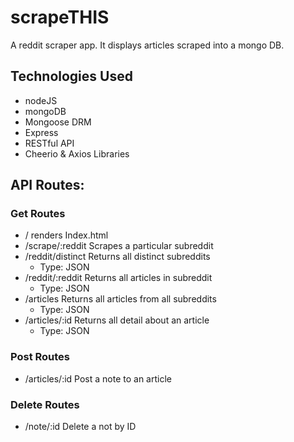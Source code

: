 # scrapeTHIS
A reddit scraper app. It displays articles scraped into a mongo DB.

## Technologies Used
* nodeJS
* mongoDB
* Mongoose DRM
* Express
* RESTful API
* Cheerio & Axios Libraries

## API Routes:

### Get Routes
* / renders Index.html
* /scrape/:reddit Scrapes a particular subreddit
* /reddit/distinct Returns all distinct subreddits 
    * Type: JSON
* /reddit/:reddit Returns all articles in subreddit
    * Type: JSON
* /articles Returns all articles from all subreddits
    * Type: JSON
* /articles/:id Returns all detail about an article
    * Type: JSON

### Post Routes
* /articles/:id Post a note to an article

### Delete Routes
* /note/:id Delete a not by ID


